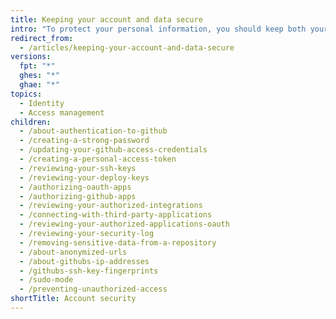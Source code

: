 ```yaml
---
title: Keeping your account and data secure
intro: "To protect your personal information, you should keep both your {% data variables.product.product_name %} account and any associated data secure."
redirect_from:
  - /articles/keeping-your-account-and-data-secure
versions:
  fpt: "*"
  ghes: "*"
  ghae: "*"
topics:
  - Identity
  - Access management
children:
  - /about-authentication-to-github
  - /creating-a-strong-password
  - /updating-your-github-access-credentials
  - /creating-a-personal-access-token
  - /reviewing-your-ssh-keys
  - /reviewing-your-deploy-keys
  - /authorizing-oauth-apps
  - /authorizing-github-apps
  - /reviewing-your-authorized-integrations
  - /connecting-with-third-party-applications
  - /reviewing-your-authorized-applications-oauth
  - /reviewing-your-security-log
  - /removing-sensitive-data-from-a-repository
  - /about-anonymized-urls
  - /about-githubs-ip-addresses
  - /githubs-ssh-key-fingerprints
  - /sudo-mode
  - /preventing-unauthorized-access
shortTitle: Account security
---
```

